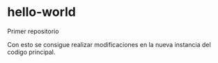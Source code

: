 # hello-world
Primer repositorio

Con esto se consigue realizar modificaciones en la nueva instancia del codigo principal.
